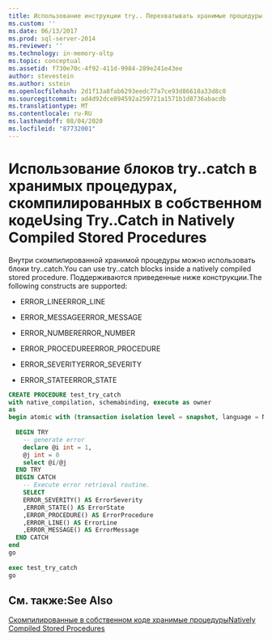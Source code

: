 ```yaml
---
title: Использование инструкции try.. Перехватывать хранимые процедуры, скомпилированные в собственном виде | Документация Майкрософт
ms.custom: ''
ms.date: 06/13/2017
ms.prod: sql-server-2014
ms.reviewer: ''
ms.technology: in-memory-oltp
ms.topic: conceptual
ms.assetid: f730e70c-4f92-411d-9984-289e241e43ee
author: stevestein
ms.author: sstein
ms.openlocfilehash: 2d1f13a8fab6293eedc77a7ce93d86618a33d8c0
ms.sourcegitcommit: ad4d92dce894592a259721a1571b1d8736abacdb
ms.translationtype: MT
ms.contentlocale: ru-RU
ms.lasthandoff: 08/04/2020
ms.locfileid: "87732001"
---
```

# <a name="using-trycatch-in-natively-compiled-stored-procedures"></a><span data-ttu-id="ad090-102">Использование блоков try..catch в хранимых процедурах, скомпилированных в собственном коде</span><span class="sxs-lookup"><span data-stu-id="ad090-102">Using Try..Catch in Natively Compiled Stored Procedures</span></span>
  <span data-ttu-id="ad090-103">Внутри скомпилированной хранимой процедуры можно использовать блоки try..catch.</span><span class="sxs-lookup"><span data-stu-id="ad090-103">You can use try..catch blocks inside a natively compiled stored procedure.</span></span> <span data-ttu-id="ad090-104">Поддерживаются приведенные ниже конструкции.</span><span class="sxs-lookup"><span data-stu-id="ad090-104">The following constructs are supported:</span></span>  
  
-   <span data-ttu-id="ad090-105">ERROR_LINE</span><span class="sxs-lookup"><span data-stu-id="ad090-105">ERROR_LINE</span></span>  
  
-   <span data-ttu-id="ad090-106">ERROR_MESSAGE</span><span class="sxs-lookup"><span data-stu-id="ad090-106">ERROR_MESSAGE</span></span>  
  
-   <span data-ttu-id="ad090-107">ERROR_NUMBER</span><span class="sxs-lookup"><span data-stu-id="ad090-107">ERROR_NUMBER</span></span>  
  
-   <span data-ttu-id="ad090-108">ERROR_PROCEDURE</span><span class="sxs-lookup"><span data-stu-id="ad090-108">ERROR_PROCEDURE</span></span>  
  
-   <span data-ttu-id="ad090-109">ERROR_SEVERITY</span><span class="sxs-lookup"><span data-stu-id="ad090-109">ERROR_SEVERITY</span></span>  
  
-   <span data-ttu-id="ad090-110">ERROR_STATE</span><span class="sxs-lookup"><span data-stu-id="ad090-110">ERROR_STATE</span></span>  
  
```sql  
CREATE PROCEDURE test_try_catch  
with native_compilation, schemabinding, execute as owner   
as  
begin atomic with (transaction isolation level = snapshot, language = N'us_english')  
  
  BEGIN TRY  
    -- generate error  
    declare @i int = 1,  
    @j int = 0  
    select @i/@j  
  END TRY  
  BEGIN CATCH  
    -- Execute error retrieval routine.  
    SELECT  
    ERROR_SEVERITY() AS ErrorSeverity  
    ,ERROR_STATE() AS ErrorState  
    ,ERROR_PROCEDURE() AS ErrorProcedure  
    ,ERROR_LINE() AS ErrorLine  
    ,ERROR_MESSAGE() AS ErrorMessage  
  END CATCH  
end  
go  
  
exec test_try_catch  
go  
```  
  
## <a name="see-also"></a><span data-ttu-id="ad090-111">См. также:</span><span class="sxs-lookup"><span data-stu-id="ad090-111">See Also</span></span>  
 [<span data-ttu-id="ad090-112">Скомпилированные в собственном коде хранимые процедуры</span><span class="sxs-lookup"><span data-stu-id="ad090-112">Natively Compiled Stored Procedures</span></span>](../relational-databases/in-memory-oltp/natively-compiled-stored-procedures.md)  
  
  
